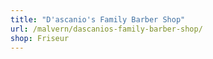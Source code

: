 ```yaml
---
title: "D'ascanio's Family Barber Shop"
url: /malvern/dascanios-family-barber-shop/
shop: Friseur
---
```

